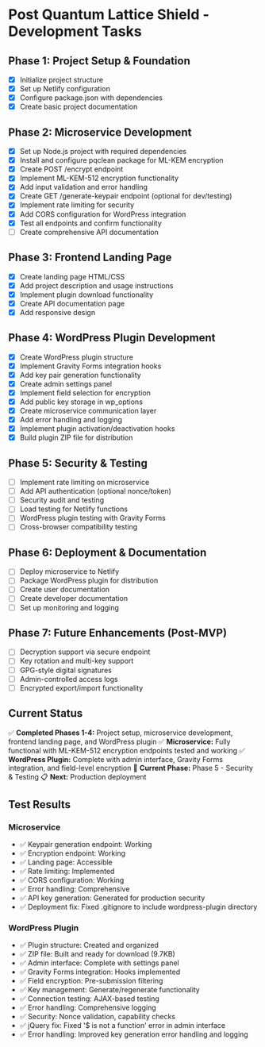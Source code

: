 # Post Quantum Lattice Shield - Development Tasks

## Phase 1: Project Setup & Foundation
- [x] Initialize project structure
- [x] Set up Netlify configuration
- [x] Configure package.json with dependencies
- [x] Create basic project documentation

## Phase 2: Microservice Development
- [x] Set up Node.js project with required dependencies
- [x] Install and configure pqclean package for ML-KEM encryption
- [x] Create POST /encrypt endpoint
- [x] Implement ML-KEM-512 encryption functionality
- [x] Add input validation and error handling
- [x] Create GET /generate-keypair endpoint (optional for dev/testing)
- [x] Implement rate limiting for security
- [x] Add CORS configuration for WordPress integration
- [x] Test all endpoints and confirm functionality
- [ ] Create comprehensive API documentation

## Phase 3: Frontend Landing Page
- [x] Create landing page HTML/CSS
- [x] Add project description and usage instructions
- [x] Implement plugin download functionality
- [x] Create API documentation page
- [x] Add responsive design

## Phase 4: WordPress Plugin Development
- [x] Create WordPress plugin structure
- [x] Implement Gravity Forms integration hooks
- [x] Add key pair generation functionality
- [x] Create admin settings panel
- [x] Implement field selection for encryption
- [x] Add public key storage in wp_options
- [x] Create microservice communication layer
- [x] Add error handling and logging
- [x] Implement plugin activation/deactivation hooks
- [x] Build plugin ZIP file for distribution

## Phase 5: Security & Testing
- [ ] Implement rate limiting on microservice
- [ ] Add API authentication (optional nonce/token)
- [ ] Security audit and testing
- [ ] Load testing for Netlify functions
- [ ] WordPress plugin testing with Gravity Forms
- [ ] Cross-browser compatibility testing

## Phase 6: Deployment & Documentation
- [ ] Deploy microservice to Netlify
- [ ] Package WordPress plugin for distribution
- [ ] Create user documentation
- [ ] Create developer documentation
- [ ] Set up monitoring and logging

## Phase 7: Future Enhancements (Post-MVP)
- [ ] Decryption support via secure endpoint
- [ ] Key rotation and multi-key support
- [ ] GPG-style digital signatures
- [ ] Admin-controlled access logs
- [ ] Encrypted export/import functionality

## Current Status
✅ **Completed Phases 1-4:** Project setup, microservice development, frontend landing page, and WordPress plugin
✅ **Microservice:** Fully functional with ML-KEM-512 encryption endpoints tested and working
✅ **WordPress Plugin:** Complete with admin interface, Gravity Forms integration, and field-level encryption
🚧 **Current Phase:** Phase 5 - Security & Testing
📋 **Next:** Production deployment

## Test Results
### Microservice
- ✅ Keypair generation endpoint: Working
- ✅ Encryption endpoint: Working 
- ✅ Landing page: Accessible
- ✅ Rate limiting: Implemented
- ✅ CORS configuration: Working
- ✅ Error handling: Comprehensive
- ✅ API key generation: Generated for production security
- ✅ Deployment fix: Fixed .gitignore to include wordpress-plugin directory

### WordPress Plugin
- ✅ Plugin structure: Created and organized
- ✅ ZIP file: Built and ready for download (9.7KB)
- ✅ Admin interface: Complete with settings panel
- ✅ Gravity Forms integration: Hooks implemented
- ✅ Field encryption: Pre-submission filtering
- ✅ Key management: Generate/regenerate functionality
- ✅ Connection testing: AJAX-based testing
- ✅ Error handling: Comprehensive logging
- ✅ Security: Nonce validation, capability checks
- ✅ jQuery fix: Fixed '$ is not a function' error in admin interface
- ✅ Error handling: Improved key generation error handling and logging 